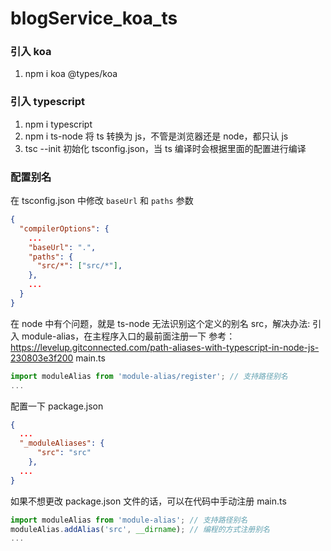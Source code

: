 # blogService_koa_ts

### 引入 koa

1. npm i koa @types/koa

### 引入 typescript

1.  npm i typescript
2.  npm i ts-node 将 ts 转换为 js，不管是浏览器还是 node，都只认 js
3.  tsc --init 初始化 tsconfig.json，当 ts 编译时会根据里面的配置进行编译

### 配置别名

在 tsconfig.json 中修改 `baseUrl` 和 `paths` 参数

```json
{
  "compilerOptions": {
    ...
    "baseUrl": ".",
    "paths": {
      "src/*": ["src/*"],
    },
    ...
  }
}
```

在 node 中有个问题，就是 ts-node 无法识别这个定义的别名 src，解决办法: 引入 module-alias，在主程序入口的最前面注册一下
参考：https://levelup.gitconnected.com/path-aliases-with-typescript-in-node-js-230803e3f200
main.ts

```ts
import moduleAlias from 'module-alias/register'; // 支持路径别名
...
```

配置一下 package.json

```json
{
  ...
  "_moduleAliases": {
      "src": "src"
    },
  ...
}
```

如果不想更改 package.json 文件的话，可以在代码中手动注册
main.ts

```ts
import moduleAlias from 'module-alias'; // 支持路径别名
moduleAlias.addAlias('src', __dirname); // 编程的方式注册别名
...
```
